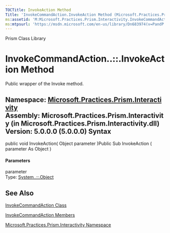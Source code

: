 ```yaml
---
TOCTitle: InvokeAction Method
Title: 'InvokeCommandAction.InvokeAction Method (Microsoft.Practices.Prism.Interactivity)'
ms:assetid: 'M:Microsoft.Practices.Prism.Interactivity.InvokeCommandAction.InvokeAction(System.Object)'
ms:mtpsurl: 'https://msdn.microsoft.com/en-us/library/Dn683974(v=PandP.50)'
---
```


Prism Class Library

InvokeCommandAction..::.InvokeAction Method
===========================================

Public wrapper of the Invoke method.

**Namespace:** [Microsoft.Practices.Prism.Interactivity](https://msdn.microsoft.com/n:microsoft.practices.prism.interactivity)
**Assembly:** Microsoft.Practices.Prism.Interactivity (in Microsoft.Practices.Prism.Interactivity.dll) Version: 5.0.0.0 (5.0.0.0)
Syntax
------

<span id="syntaxToggle"></span>public void InvokeAction( Object parameter )Public Sub InvokeAction ( parameter As Object )
#### Parameters

parameter  
Type: [System..::.Object](http://msdn2.microsoft.com/en-us/library/e5kfa45b)

See Also
--------

<span id="seeAlsoToggle"></span>
[InvokeCommandAction Class](https://msdn.microsoft.com/t:microsoft.practices.prism.interactivity.invokecommandaction)

[InvokeCommandAction Members](https://msdn.microsoft.com/allmembers.t:microsoft.practices.prism.interactivity.invokecommandaction)

[Microsoft.Practices.Prism.Interactivity Namespace](https://msdn.microsoft.com/n:microsoft.practices.prism.interactivity)

